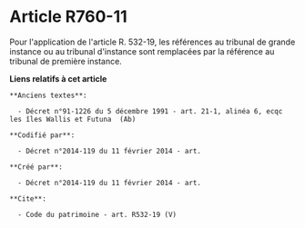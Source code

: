# Article R760-11

Pour l'application de l'article R. 532-19, les références au tribunal de grande instance ou au tribunal d'instance sont
remplacées par la référence au tribunal de première instance.

**Liens relatifs à cet article**

	**Anciens textes**:

	  - Décret n°91-1226 du 5 décembre 1991 - art. 21-1, alinéa 6, ecqc les îles Wallis et Futuna  (Ab)

	**Codifié par**:

	  - Décret n°2014-119 du 11 février 2014 - art.

	**Créé par**:

	  - Décret n°2014-119 du 11 février 2014 - art.

	**Cite**:

	  - Code du patrimoine - art. R532-19 (V)
